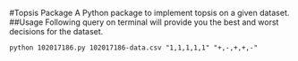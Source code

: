 #Topsis Package
A Python package to implement topsis on a given dataset.
##Usage
Following query on terminal will provide you the best and worst decisions for the dataset.
```
python 102017186.py 102017186-data.csv "1,1,1,1,1" "+,-,+,+,-"
```